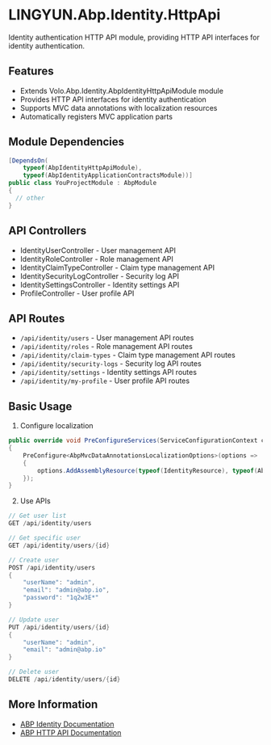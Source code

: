 # LINGYUN.Abp.Identity.HttpApi

Identity authentication HTTP API module, providing HTTP API interfaces for identity authentication.

## Features

* Extends Volo.Abp.Identity.AbpIdentityHttpApiModule module
* Provides HTTP API interfaces for identity authentication
* Supports MVC data annotations with localization resources
* Automatically registers MVC application parts

## Module Dependencies

```csharp
[DependsOn(
    typeof(AbpIdentityHttpApiModule),
    typeof(AbpIdentityApplicationContractsModule))]
public class YouProjectModule : AbpModule
{
  // other
}
```

## API Controllers

* IdentityUserController - User management API
* IdentityRoleController - Role management API
* IdentityClaimTypeController - Claim type management API
* IdentitySecurityLogController - Security log API
* IdentitySettingsController - Identity settings API
* ProfileController - User profile API

## API Routes

* `/api/identity/users` - User management API routes
* `/api/identity/roles` - Role management API routes
* `/api/identity/claim-types` - Claim type management API routes
* `/api/identity/security-logs` - Security log API routes
* `/api/identity/settings` - Identity settings API routes
* `/api/identity/my-profile` - User profile API routes

## Basic Usage

1. Configure localization
```csharp
public override void PreConfigureServices(ServiceConfigurationContext context)
{
    PreConfigure<AbpMvcDataAnnotationsLocalizationOptions>(options =>
    {
        options.AddAssemblyResource(typeof(IdentityResource), typeof(AbpIdentityApplicationContractsModule).Assembly);
    });
}
```

2. Use APIs
```csharp
// Get user list
GET /api/identity/users

// Get specific user
GET /api/identity/users/{id}

// Create user
POST /api/identity/users
{
    "userName": "admin",
    "email": "admin@abp.io",
    "password": "1q2w3E*"
}

// Update user
PUT /api/identity/users/{id}
{
    "userName": "admin",
    "email": "admin@abp.io"
}

// Delete user
DELETE /api/identity/users/{id}
```

## More Information

* [ABP Identity Documentation](https://docs.abp.io/en/abp/latest/Identity)
* [ABP HTTP API Documentation](https://docs.abp.io/en/abp/latest/API/HTTP-API)
